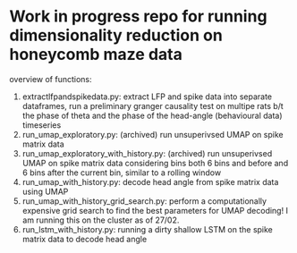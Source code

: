 # Work in progress repo for running dimensionality reduction on honeycomb maze data
overview of functions: 
<br>
1. extractlfpandspikedata.py: extract LFP and spike data into separate dataframes, run a preliminary granger causality test on multipe rats b/t the phase of theta and the phase of the head-angle (behavioural data) timeseries
2. run_umap_exploratory.py: (archived) run unsuperivsed UMAP on spike matrix data
3. run_umap_exploratory_with_history.py: (archived) run unsuperivsed UMAP on spike matrix data considering bins both 6 bins and before and 6 bins after the current bin, similar to a rolling window
4. run_umap_with_history.py: decode head angle from spike matrix data using UMAP
5. run_umap_with_history_grid_search.py: perform a computationally expensive grid search to find the best parameters for UMAP decoding! I am running this on the cluster as of 27/02.
6. run_lstm_with_history.py: running a dirty shallow LSTM on the spike matrix data to decode head angle